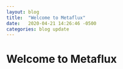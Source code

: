 ```yaml
---
layout: blog
title:  "Welcome to Metaflux"
date:   2020-04-21 14:26:46 -0500
categories: blog update
---
```

# Welcome to Metaflux
